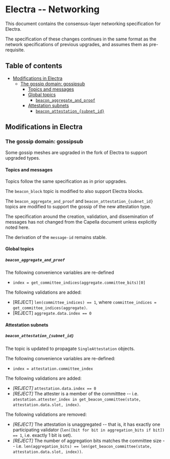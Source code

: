 # Electra -- Networking

This document contains the consensus-layer networking specification for Electra.

The specification of these changes continues in the same format as the network specifications of previous upgrades, and assumes them as pre-requisite.

## Table of contents

<!-- TOC -->
<!-- START doctoc generated TOC please keep comment here to allow auto update -->
<!-- DON'T EDIT THIS SECTION, INSTEAD RE-RUN doctoc TO UPDATE -->

- [Modifications in Electra](#modifications-in-electra)
  - [The gossip domain: gossipsub](#the-gossip-domain-gossipsub)
    - [Topics and messages](#topics-and-messages)
    - [Global topics](#global-topics)
      - [`beacon_aggregate_and_proof`](#beacon_aggregate_and_proof)
    - [Attestation subnets](#attestation-subnets)
      - [`beacon_attestation_{subnet_id}`](#beacon_attestation_subnet_id)

<!-- END doctoc generated TOC please keep comment here to allow auto update -->
<!-- /TOC -->

## Modifications in Electra

### The gossip domain: gossipsub

Some gossip meshes are upgraded in the fork of Electra to support upgraded types.

#### Topics and messages

Topics follow the same specification as in prior upgrades.

The `beacon_block` topic is modified to also support Electra blocks.

The `beacon_aggregate_and_proof` and `beacon_attestation_{subnet_id}` topics are modified to support the gossip of the new attestation type.

The specification around the creation, validation, and dissemination of messages has not changed from the Capella document unless explicitly noted here.

The derivation of the `message-id` remains stable.

#### Global topics

##### `beacon_aggregate_and_proof`

The following convenience variables are re-defined
- `index = get_committee_indices(aggregate.committee_bits)[0]`

The following validations are added:
* [REJECT] `len(committee_indices) == 1`, where `committee_indices = get_committee_indices(aggregate)`.
* [REJECT] `aggregate.data.index == 0`

#### Attestation subnets

##### `beacon_attestation_{subnet_id}`

The topic is updated to propagate `SingleAttestation` objects.

The following convenience variables are re-defined:
- `index = attestation.committee_index`

The following validations are added:
- _[REJECT]_ `attestation.data.index == 0`
- _[REJECT]_ The attester is a member of the committtee -- i.e.
  `atestation.attester_index in get_beacon_committee(state, attestation.data.slot, index)`.

The following validations are removed:
- _[REJECT]_ The attestation is unaggregated --
  that is, it has exactly one participating validator (`len([bit for bit in aggregation_bits if bit]) == 1`, i.e. exactly 1 bit is set).
- _[REJECT]_ The number of aggregation bits matches the committee size -- i.e.
  `len(aggregation_bits) == len(get_beacon_committee(state, attestation.data.slot, index))`.
